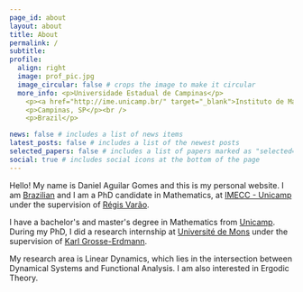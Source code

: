 ```yaml
---
page_id: about
layout: about
title: About
permalink: /
subtitle:
profile:
  align: right
  image: prof_pic.jpg
  image_circular: false # crops the image to make it circular
  more_info: <p>Universidade Estadual de Campinas</p>
    <p><a href="http://ime.unicamp.br/" target="_blank">Instituto de Matemática, Estatística e Computação Científica</a></p>
    <p>Campinas, SP</p><br />
    <p>Brazil</p>

news: false # includes a list of news items
latest_posts: false # includes a list of the newest posts
selected_papers: false # includes a list of papers marked as "selected={true}"
social: true # includes social icons at the bottom of the page
---
```


Hello! My name is Daniel Aguilar Gomes and this is my personal website. I am [Brazilian](https://www.youtube.com/watch?v=mKe_POi_gaQ) and I am a PhD candidate in Mathematics, at [IMECC - Unicamp](https://ime.unicamp.br) under the supervision of [Régis Varão](https://ime.unicamp.br/~regisvarao).

I have a bachelor's and master's degree in Mathematics from [Unicamp](https://unicamp.br). During my PhD, I did a research internship at [Université de Mons](https://web.umons.ac.be/) under the supervision of [Karl Grosse-Erdmann](https://math.umons.ac.be/ps/fr/kggrosseerdmann/index.html).

My research area is Linear Dynamics, which lies in the intersection between Dynamical Systems and Functional Analysis. I am also interested in Ergodic Theory.
